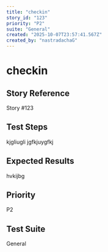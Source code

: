 ```yaml
---
title: "checkin"
story_id: "123"
priority: "P2"
suite: "General"
created: "2025-10-07T23:57:41.567Z"
created_by: "nastradachaG"
---
```


# checkin

## Story Reference
Story #123

## Test Steps
kjgliugli
jgfkjuygfkj

## Expected Results
hvkijbg

## Priority
P2

## Test Suite
General

